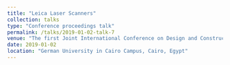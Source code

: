 ```yaml
---
title: "Leica Laser Scanners"
collection: talks
type: "Conference proceedings talk"
permalink: /talks/2019-01-02-talk-7
venue: "The first Joint International Conference on Design and Construction of Smart City Components"
date: 2019-01-02
location: "German University in Cairo Campus, Cairo, Egypt"
---
```

